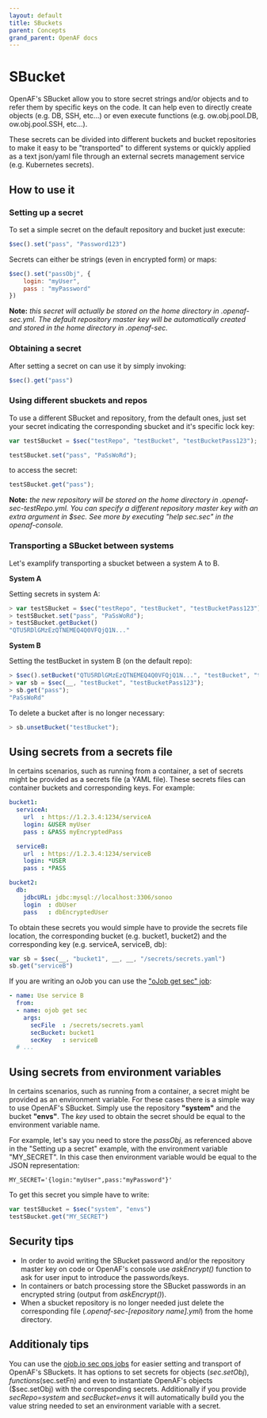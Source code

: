 ```yaml
---
layout: default
title: SBuckets
parent: Concepts
grand_parent: OpenAF docs
---
```


# SBucket

OpenAF's SBucket allow you to store secret strings and/or objects and to refer them by specific keys on the code. It can help even to directly create objects (e.g. DB, SSH, etc...) or even execute functions (e.g. ow.obj.pool.DB, ow.obj.pool.SSH, etc...).

These secrets can be divided into different buckets and bucket repositories to make it easy to be "transported" to different systems or quickly applied as a text json/yaml file through an external secrets management service (e.g. Kubernetes secrets).

## How to use it

### Setting up a secret

To set a simple secret on the default repository and bucket just execute:

````javascript
$sec().set("pass", "Password123")
````

Secrets can either be strings (even in encrypted form) or maps:

````javascript
$sec().set("passObj", {
    login: "myUser",
    pass : "myPassword"
})
````

**Note:** _this secret will actually be stored on the home directory in .openaf-sec.yml. The default repository master key will be automatically created and stored in the home directory in .openaf-sec._

### Obtaining a secret

After setting a secret on can use it by simply invoking:

````javascript
$sec().get("pass")
````

### Using different sbuckets and repos

To use a different SBucket and repository, from the default ones, just set your secret indicating the corresponding sbucket and it's specific lock key:

````javascript
var testSBucket = $sec("testRepo", "testBucket", "testBucketPass123");

testSBucket.set("pass", "PaSsWoRd");
````

to access the secret:

````javascript
testSBucket.get("pass");
````

**Note:** _the new repository will be stored on the home directory in .openaf-sec-testRepo.yml. You can specify a different repository master key with an extra argument in $sec. See more by executing "help $sec.$sec" in the openaf-console._

### Transporting a SBucket between systems

Let's examplify transporting a sbucket between a system A to B.

**System A**

Setting secrets in system A:

````javascript
> var testSBucket = $sec("testRepo", "testBucket", "testBucketPass123");
> testSBucket.set("pass", "PaSsWoRd");
> testSBucket.getBucket()
"QTU5RDlGMzEzQTNEMEQ4Q0VFQjQ1N..."
````

**System B**

Setting the testBucket in system B (on the default repo):

````javascript
> $sec().setBucket("QTU5RDlGMzEzQTNEMEQ4Q0VFQjQ1N...", "testBucket", "testBucketPass123");
> var sb = $sec(__, "testBucket", "testBucketPass123");
> sb.get("pass");
"PaSsWoRd"
````

To delete a bucket after is no longer necessary:

````javascript
> sb.unsetBucket("testBucket");
````

## Using secrets from a secrets file

In certains scenarios, such as running from a container, a set of secrets might be provided as a secrets file (a YAML file). These secrets files can container buckets and corresponding keys. For example:

````yaml
bucket1:
  serviceA:
    url  : https://1.2.3.4:1234/serviceA
    login: &USER myUser
    pass : &PASS myEncryptedPass

  serviceB:
    url  : https://1.2.3.4:1234/serviceB
    login: *USER
    pass : *PASS

bucket2:
  db:
    jdbcURL: jdbc:mysql://localhost:3306/sonoo
    login  : dbUser
    pass   : dbEncryptedUser
````

To obtain these secrets you would simple have to provide the secrets file location, the corresponding bucket (e.g. bucket1, bucket2) and the corresponding key (e.g. serviceA, serviceB, db):

````javascript
var sb = $sec(__, "bucket1", __, __, "/secrets/secrets.yaml")
sb.get("serviceB")
````

If you are writing an oJob you can use the ["oJob get sec" job](../guides/ojob/ojob-building-blocks.html#ojob-sec-get):

````yaml
- name: Use service B
  from:
  - name: ojob get sec
    args:
      secFile  : /secrets/secrets.yaml
      secBucket: bucket1
      secKey   : serviceB
  # ...
````

## Using secrets from environment variables

In certains scenarios, such as running from a container, a secret might be provided as an environment variable. For these cases there is a simple way to use OpenAF's SBucket. Simply use the repository **"system"** and the bucket **"envs"**. The _key_ used to obtain the secret should be equal to the environment variable name.

For example, let's say you need to store the _passObj_, as referenced above in the "Setting up a secret" example, with the environment variable "MY_SECRET". In this case then environment variable would be equal to the JSON representation:

````
MY_SECRET='{login:"myUser",pass:"myPassword"}'
````

To get this secret you simple have to write:

````javascript
var testSBucket = $sec("system", "envs")
testSBucket.get("MY_SECRET")
````

## Security tips

* In order to avoid writing the SBucket password and/or the repository master key on code or OpenAF's console use _askEncrypt()_ function to ask for user input to introduce the passwords/keys.
* In containers or batch processing store the SBucket passwords in an encrypted string (output from _askEncrypt()_).
* When a sbucket repository is no longer needed just delete the corresponding file (_.openaf-sec-[repository name].yml_) from the home directory.

## Additionaly tips

You can use the [ojob.io sec ops jobs](https://ojob.io/sec/ops.md) for easier setting and transport of OpenAF's SBuckets. It has options to set secrets for objects ($sec.setObj), functions ($sec.setFn) and even to instantiate OpenAF's objects ($sec.setObj) with the corresponding secrets. 
Additionally if you provide _secRepo=system_ and _secBucket=envs_ it will automatically build you the value string needed to set an environment variable with a secret.
